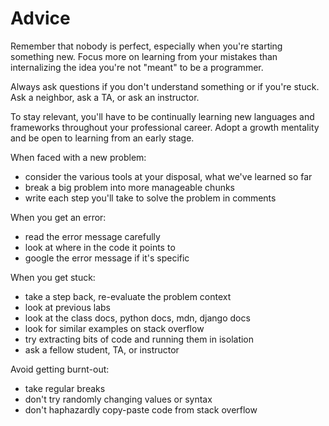 
# Advice

Remember that nobody is perfect, especially when you're starting something new. Focus more on learning from your mistakes than internalizing the idea you're not "meant" to be a programmer.

Always ask questions if you don't understand something or if you're stuck. Ask a neighbor, ask a TA, or ask an instructor.

To stay relevant, you'll have to be continually learning new languages and frameworks throughout your professional career. Adopt a growth mentality and be open to learning from an early stage.



When faced with a new problem:
- consider the various tools at your disposal, what we've learned so far
- break a big problem into more manageable chunks
- write each step you'll take to solve the problem in comments

When you get an error:
- read the error message carefully
- look at where in the code it points to
- google the error message if it's specific

When you get stuck:
- take a step back, re-evaluate the problem context
- look at previous labs
- look at the class docs, python docs, mdn, django docs
- look for similar examples on stack overflow
- try extracting bits of code and running them in isolation
- ask a fellow student, TA, or instructor

Avoid getting burnt-out:
- take regular breaks
- don't try randomly changing values or syntax
- don't haphazardly copy-paste code from stack overflow




